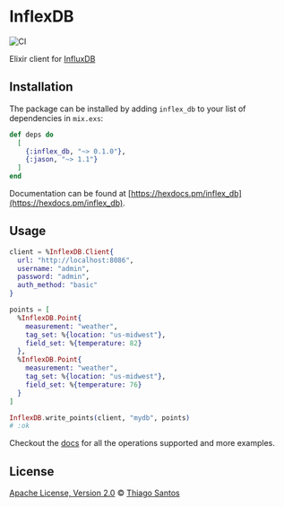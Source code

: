 # InflexDB

![CI](https://github.com/thiamsantos/inflex_db/workflows/CI/badge.svg)

Elixir client for [InfluxDB](https://www.influxdata.com/products/influxdb-overview/)

## Installation

The package can be installed
by adding `inflex_db` to your list of dependencies in `mix.exs`:

```elixir
def deps do
  [
    {:inflex_db, "~> 0.1.0"},
    {:jason, "~> 1.1"}
  ]
end
```

Documentation can be found at [https://hexdocs.pm/inflex_db](https://hexdocs.pm/inflex_db).

## Usage

```elixir
client = %InflexDB.Client{
  url: "http://localhost:8086",
  username: "admin",
  password: "admin",
  auth_method: "basic"
}

points = [
  %InflexDB.Point{
    measurement: "weather",
    tag_set: %{location: "us-midwest"},
    field_set: %{temperature: 82}
  },
  %InflexDB.Point{
    measurement: "weather",
    tag_set: %{location: "us-midwest"},
    field_set: %{temperature: 76}
  }
]

InflexDB.write_points(client, "mydb", points)
# :ok
```

Checkout the [docs](https://hexdocs.pm/inflex_db) for all the operations supported and more examples.

## License

[Apache License, Version 2.0](LICENSE) © [Thiago Santos](https://github.com/thiamsantos)
